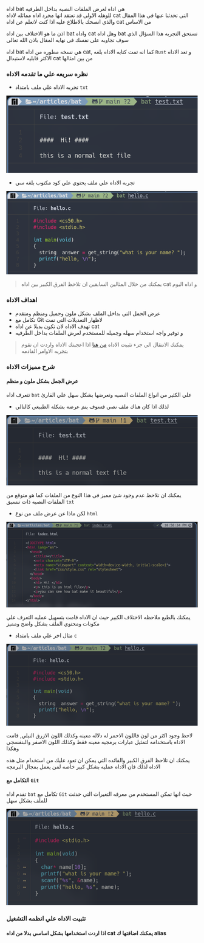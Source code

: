 اداه bat هي اداه لعرض الملفات النصيه بداخل الطرفيه   
للوهله الاولي قد تعتقد انها مجرد اداه مماثله لاداه cat  التي تحدثنا  عنها في هذا المقال والذي انصحك بالاطلاع عليه اذا كنت لاتعلم عن اداه cat من الاساس  

اذن ما هو الاختلاف بين اداه bat واداه cat وهل اداه bat تستحق التجربه هذا السؤال الذي سوف تجاوبه علي نفسك  في  نهايه المقال باذن الله  تعالي  

اداه bat هي نسخه مطوره من اداه cat, كما انه تمت كتابه الاداه بلغه  ``Rust`` و تعد الاداه الاكثر  قابليه لاستبدال cat من بين امثالها

### نظره سريعه علي ما تقدمه  الاداه 

* تجربه  الاداه  علي ملف بامتداد ```txt```

![image](bat-1.png)

* تجربه الاداه علي ملف يحتوي علي كود مكتوب بلغه سي

![image](bat-2.png)

> يمكنك من خلال المثالين السابقين ان تلاحظ الفرق الكبير بين اداه cat و اداه اليوم

### اهداف  الاداه 
* عرض الجمل التي بداخل الملف بشكل ملون وجميل ومنظم ومتقدم
* تكامل مع Git لاظهار التعديلات التي تمت 
* تهدف الاداه لان تكون بديلا عن اداه cat
* و توفير واجه استخدام سهله وجميله للمستخدم لعرض الملفات بداخل الطرفيه

> يمكنك الانتقال الي جزء تثبيت الاداه [من هنا](#تثبيت-الاداه-علي-انظمه-التشغيل)  اذا اعجبتك الاداه واردت ان تقوم بتجربه الاوامر القادمه

### شرح مميزات الاداه

#### عرض الجمل بشكل ملون و منظم

تتعرف اداه `` bat `` علي الكثير من انواع الملفات النصيه وتعرضها بشكل سهل علي القارئ

* لذلك اذا كان هناك ملف نصي فسوف يتم عرضه بشكله الطبيعي كالتالي

![image](bat-3.png)

يمكنك ان تلاحظ عدم وجود شئ مميز في هذا النوع من الملفات كما هو متوقع من الملفات النصيه ذات تنسيق ```txt```

* لكن ماذا عن عرض ملف من نوع ```html```  

![image](bat-4.png)

يمكنك بالطبع ملاحظه الاختلاف الكبير حيث ان الاداه قامت بتسهيل عمليه التعرف علي مكونات ومحتوي الملف بشكل واضح ومميز

* مثال اخر علي ملف بامتداد ```c``` 

![image](bat-5.png)

لاحظ وجود اكثر من لون فاللون الاحمر له دلاله معينه وكذلك اللون الازرق النيلي, قامت الاداه باستخدامه لتمثيل عبارات برمجيه معينه فقط وكذلك اللون الاصفر والبنفسجي وهكذا 

يمكنك ان تلاحظ الفرق الكبير والفائده التي يمكن ان تعود عليك من استخدام مثل هذه الاداه لذلك فان الاداه عمليه بشكل كبير خاصه لمن يعمل بمجال البرمجه  

#### التكامل مع ```Git``` 

تقدم اداه ```bat``` تكامل مع ```Git``` حيث انها تمكن المستخدم من معرفه التغيرات التي حدثت للملف بشكل سهل 

![image](bat-6.png)



### تثبيت الاداه علي انظمه التشغيل 

#### اذا اردت استخدامها بشكل اساسي بدلا من اداه cat يمكنك اضافتها ك alias 

